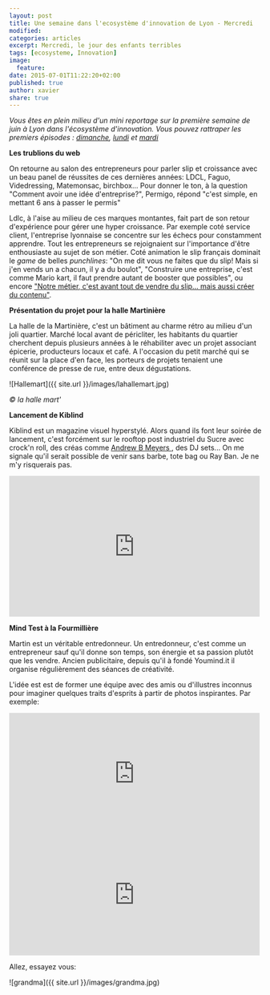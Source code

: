 ```yaml
---
layout: post
title: Une semaine dans l'ecosystème d'innovation de Lyon - Mercredi
modified:
categories: articles
excerpt: Mercredi, le jour des enfants terribles 
tags: [ecosysteme, Innovation]
image:
  feature:
date: 2015-07-01T11:22:20+02:00
published: true
author: xavier
share: true
---
```


_Vous êtes en plein milieu d'un mini reportage sur la première semaine de juin à Lyon dans l'écosystème d'innovation. Vous pouvez rattraper les premiers épisodes : [dimanche](/articles/semaine-dans-ecosysteme-innovation-Lyon/), [lundi](/articles/semaine-ecosysteme-innovation-Lyon-Lundi/) et [mardi](/articles/semaine-ecosysteme-innovation-Lyon-mardi/)_ 

**Les trublions du web**

On retourne au salon des entrepreneurs pour parler slip et croissance avec un beau panel de réussites de ces dernières années: LDCL, Faguo, Videdressing, Matemonsac, birchbox... Pour donner le ton, à la question "Comment avoir une idée d'entreprise?", Permigo, répond "c'est simple, en mettant 6 ans à passer le permis"

Ldlc, à l'aise au milieu de ces marques montantes, fait part de son retour d'expérience pour gérer une hyper croissance. Par exemple coté service client, l'entreprise lyonnaise se concentre sur les échecs pour constamment apprendre. Tout les entrepreneurs se rejoignaient sur l'importance d'être enthousiaste au sujet de son métier. Coté animation le slip français dominait le _game_ de belles _punchlines_: "On me dit vous ne faites que du slip! Mais si j'en vends un a chacun, il y a du boulot", "Construire une entreprise, c'est comme Mario kart, il faut prendre autant de booster que possibles", ou encore <a href="https://twitter.com/RatioAbsurdum/status/606108285712920577">"Notre métier, c&#39;est avant tout de vendre du slip... mais aussi créer du contenu"</a>.

**Présentation du projet pour la halle Martinière**

La halle de la Martinière, c'est un bâtiment au charme rétro au milieu d'un joli quartier. Marché local avant de péricliter, les habitants du quartier cherchent depuis plusieurs années à le réhabiliter avec un projet associant épicerie, producteurs locaux et café. A l'occasion du petit marché qui se réunit sur la place d'en face, les porteurs de projets tenaient une conférence de presse de rue, entre deux dégustations. 

![Hallemart]({{ site.url }}/images/lahallemart.jpg)

_&copy; la halle mart'_

**Lancement de Kiblind**

Kiblind est un magazine visuel hyperstylé. Alors quand ils font leur soirée de lancement, c'est forcément sur le rooftop post industriel du Sucre avec crock'n roll, des créas comme <a href="http://www.andrewbmyers.com/">Andrew B Meyers </a>, des DJ sets... On me signale qu'il serait possible de venir sans barbe, tote bag ou Ray Ban. Je ne m'y risquerais pas.

<iframe src="https://player.vimeo.com/video/130183159" width="500" height="281" frameborder="0" webkitallowfullscreen mozallowfullscreen allowfullscreen></iframe> 

**Mind Test à la Fourmillière**

Martin est un véritable entredonneur. Un entredonneur, c'est comme un entrepreneur sauf qu'il donne son temps, son énergie et sa passion plutôt que les vendre. Ancien publicitaire, depuis qu'il à fondé Youmind.it il organise régulièrement des séances de créativité. 

L'idée est est de former une équipe avec des amis ou d'illustres inconnus pour imaginer quelques traits d'esprits à partir de photos inspirantes. Par exemple:



<iframe src="http://youmindit.net/minds/5412b2f9c6ac63764f290a74/embed/" frameborder="0" scrolling="no" allowtransparency="true" width="500" height="242"></iframe>

<iframe src="http://youmindit.net/minds/5570c59baed4dc52803879a9/embed/" frameborder="0" scrolling="no" allowtransparency="true" width="500" height="242"></iframe>

Allez, essayez vous:

![grandma]({{ site.url }}/images/grandma.jpg)
